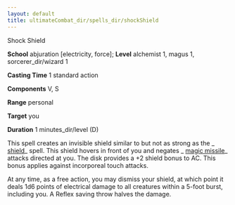 ```yaml
---
layout: default
title: ultimateCombat_dir/spells_dir/shockShield
---
```

Shock Shield

**School** abjuration [electricity, force]; **Level** alchemist 1, magus 1, sorcerer_dir/wizard 1

**Casting Time** 1 standard action

**Components** V, S

**Range** personal

**Target** you

**Duration** 1 minutes_dir/level (D)

This spell creates an invisible shield similar to but not as strong as the _ [shield](../../spells_dir/shield#_shield)_ spell. This shield hovers in front of you and negates _ [magic missile](../../spells_dir/magicMissile#_magic-missile)_ attacks directed at you. The disk provides a +2 shield bonus to AC. This bonus applies against incorporeal touch attacks.

At any time, as a free action, you may dismiss your shield, at which point it deals 1d6 points of electrical damage to all creatures within a 5-foot burst, including you. A Reflex saving throw halves the damage.

